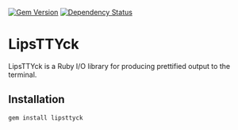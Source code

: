 [![Gem Version](https://badge.fury.io/rb/lipsttyck.png)](https://rubygems.org/gems/lipsttyck)
[![Dependency Status](https://gemnasium.com/RogWilco/LipsTTYck.png)](https://gemnasium.com/RogWilco/LipsTTYck)

# LipsTTYck

LipsTTYck is a Ruby I/O library for producing prettified output to the terminal.

## Installation

    gem install lipsttyck
